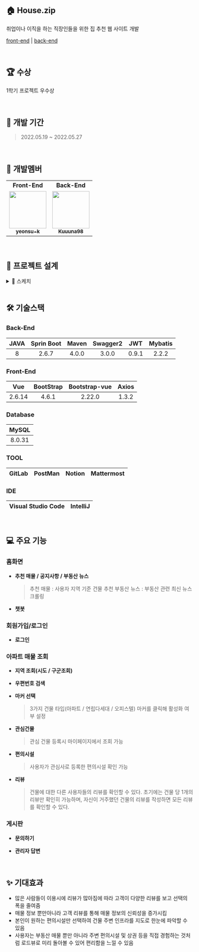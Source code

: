 ## 🏠 House.zip

취업이나 이직을 하는 직장인들을 위한 집 추천 웹 사이트 개발

[front-end](https://github.com/really-really-really-the-final/House.zip) | [back-end](https://github.com/really-really-really-the-final/House.zip-backend)
 
<br>
 
## 🏆 수상

1학기 프로젝트 우수상
 
<br>
 
## **📅 개발 기간**

> 2022.05.19 ~ 2022.05.27
> 
 
<br>
 
## 👥 개발멤버

<table>
<tr>
<td align="center"><b>Front-End</b></a><br /></td>
<td align="center"><b>Back-End</b></a><br /></td>
</tr>
<tr>
<td align="center"><a href="https://github.com/yeonsu-k"><img src="https://avatars.githubusercontent.com/u/83412032?v=4" width="100px;" alt=""/><br /><sub><b>yeonsu-k</b></sub></a><br /></td>
<td align="center"><a href="https://github.com/Kuuuna98"><img src="https://avatars.githubusercontent.com/u/26339069?v=4" width="100px;" alt=""/><br /><sub><b>Kuuuna98</b></sub></a><br /></td>
</tr>
</table>
 
<br>
 
## 📄 프로젝트 설계
<details>
  <summary>🎨 스케치</summary>
  </br>
  
<div markdown="1">

</div>
</details>
 
<br>
 
## 🛠️ 기술스택

### Back-End

| JAVA | Sprin Boot | Maven | Swagger2 | JWT | Mybatis |
| :---: | :---: | :---: | :---: | :---: | :---: |
| 8 | 2.6.7 | 4.0.0 | 3.0.0 | 0.9.1 | 2.2.2 |

### Front-End

| Vue | BootStrap | Bootstrap-vue | Axios |
| :---: | :---: | :---: | :---: |
| 2.6.14 | 4.6.1 | 2.22.0 | 1.3.2 |

### Database

| MySQL |
| :---: |
| 8.0.31 |

### TOOL

| GitLab | PostMan | Notion | Mattermost |
| --- | --- | --- | --- |

### IDE

| Visual Studio Code | IntelliJ |
| --- | --- |

 
<br>
 
## **💻 주요 기능**

### 홈화면

- **추천 매물 / 공지사항 / 부동산 뉴스**
    
    > 추천 매물 : 사용자 지역 기준 건물 추천
    부동산 뉴스 : 부동산 관련 최신 뉴스 크롤링
    > 
    
    
- **챗봇**
    
    

### 회원가입/로그인

- **로그인**
    
    

### 아파트 매물 조회

- **지역 조회(시도 / 구군조회)**
    
    
- **우편번호 검색**
    
    
- **마커 선택**
    
    > 3가지 건물 타입(아파트 / 연립다세대 / 오피스텔) 마커를 클릭해 활성화 여부 설정
    > 
    
    
- **관심건물**
    
    > 관심 건물 등록시 마이페이지에서 조회 가능
    > 
    
    
- **편의시설**
    
    > 사용자가 관심사로 등록한 편의시설 확인 가능
    > 
    
    
- **리뷰**
    
    > 건물에 대한 다른 사용자들의 리뷰를 확인할 수 있다. 
    초기에는 건물 당 1개의 리뷰만 확인히 가능하며, 자신이 거주했던 건물의 리뷰를 작성하면 모든 리뷰를 확인할 수 있다.
    > 
    
    

### 게시판

- **문의하기**
    
    
- **관리자 답변**
    
    
 
<br>
 
## ✨ 기대효과

- 많은 사람들이 이용시에 리뷰가 많아짐에 따라 고객이 다양한 리뷰를 보고 선택의 폭을 줄여줌
- 매물 정보 뿐만아니라 고객 리뷰를 통해 매물 정보의 신뢰성을 증가시킴
- 본인이 원하는 편의시설만 선택하여 건물 주변 인프라를 지도로 한눈에 파악할 수 있음
- 사용자는 부동산 매물 뿐만 아니라 주변 편의시설 및 상권 등을 직접 경험하는 것처럼 로드뷰로 미리 돌아볼 수 있어 편리함을 느낄 수 있음
